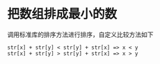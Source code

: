 # 把数组排成最小的数
调用标准库的排序方法进行排序，自定义比较方法如下
```Plain Text
str[x] + str[y] < str[y] + str[x] => x < y 
str[x] + str[y] > str[y] + str[x] => x > y 
```

